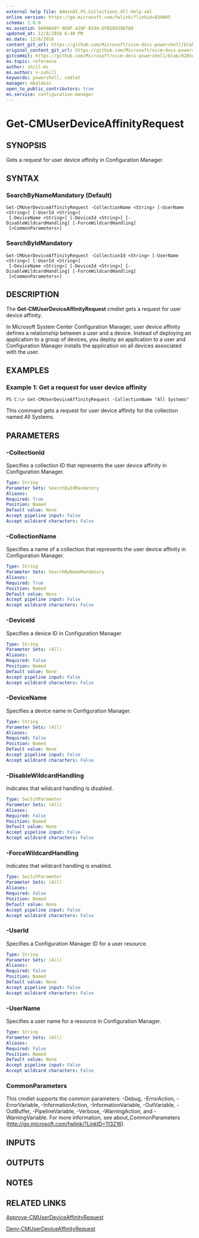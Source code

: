 ```yaml
---
external help file: AdminUI.PS.Collections.dll-Help.xml
online version: https://go.microsoft.com/fwlink/?linkid=834005
schema: 2.0.0
ms.assetid: 94996A97-9D9F-428F-B198-DFB589398780
updated_at: 12/8/2016 6:40 PM
ms.date: 12/8/2016
content_git_url: https://github.com/Microsoft/sccm-docs-powershell/blob/live/sccm-cmdlets/ConfigurationManager/vlatest/Get-CMUserDeviceAffinityRequest.md
original_content_git_url: https://github.com/Microsoft/sccm-docs-powershell/blob/live/sccm-cmdlets/ConfigurationManager/vlatest/Get-CMUserDeviceAffinityRequest.md
gitcommit: https://github.com/Microsoft/sccm-docs-powershell/blob/0205e569abecf1b4e1b2b342947b87a3691b29a5/sccm-cmdlets/ConfigurationManager/vlatest/Get-CMUserDeviceAffinityRequest.md
ms.topic: reference
author: shill-ms
ms.author: v-suhill
keywords: powershell, cmdlet
manager: mbaldwin
open_to_public_contributors: true
ms.service: configuration-manager
---
```


# Get-CMUserDeviceAffinityRequest

## SYNOPSIS
Gets a request for user device affinity in Configuration Manager.

## SYNTAX

### SearchByNameMandatory (Default)
```
Get-CMUserDeviceAffinityRequest -CollectionName <String> [-UserName <String>] [-UserId <String>]
 [-DeviceName <String>] [-DeviceId <String>] [-DisableWildcardHandling] [-ForceWildcardHandling]
 [<CommonParameters>]
```

### SearchByIdMandatory
```
Get-CMUserDeviceAffinityRequest -CollectionId <String> [-UserName <String>] [-UserId <String>]
 [-DeviceName <String>] [-DeviceId <String>] [-DisableWildcardHandling] [-ForceWildcardHandling]
 [<CommonParameters>]
```

## DESCRIPTION
The **Get-CMUserDeviceAffinityRequest** cmdlet gets a request for user device affinity.

In Microsoft System Center Configuration Manager, user device affinity defines a relationship between a user and a device.
Instead of deploying an application to a group of devices, you deploy an application to a user and Configuration Manager installs the application on all devices associated with the user.

## EXAMPLES

### Example 1: Get a request for user device affinity
```
PS C:\> Get-CMUserDeviceAffinityRequest -CollectionName "All Systems"
```

This command gets a request for user device affinity for the collection named All Systems.

## PARAMETERS

### -CollectionId
Specifies a collection ID that represents the user device affinity in Configuration Manager.

```yaml
Type: String
Parameter Sets: SearchByIdMandatory
Aliases: 
Required: True
Position: Named
Default value: None
Accept pipeline input: False
Accept wildcard characters: False
```

### -CollectionName
Specifies a name of a collection that represents the user device affinity in Configuration Manager.

```yaml
Type: String
Parameter Sets: SearchByNameMandatory
Aliases: 
Required: True
Position: Named
Default value: None
Accept pipeline input: False
Accept wildcard characters: False
```

### -DeviceId
Specifies a device ID in Configuration Manager.

```yaml
Type: String
Parameter Sets: (All)
Aliases: 
Required: False
Position: Named
Default value: None
Accept pipeline input: False
Accept wildcard characters: False
```

### -DeviceName
Specifies a device name in Configuration Manager.

```yaml
Type: String
Parameter Sets: (All)
Aliases: 
Required: False
Position: Named
Default value: None
Accept pipeline input: False
Accept wildcard characters: False
```

### -DisableWildcardHandling
Indicates that wildcard handling is disabled.

```yaml
Type: SwitchParameter
Parameter Sets: (All)
Aliases: 
Required: False
Position: Named
Default value: None
Accept pipeline input: False
Accept wildcard characters: False
```

### -ForceWildcardHandling
Indicates that wildcard handling is enabled.

```yaml
Type: SwitchParameter
Parameter Sets: (All)
Aliases: 
Required: False
Position: Named
Default value: None
Accept pipeline input: False
Accept wildcard characters: False
```

### -UserId
Specifies a Configuration Manager ID for a user resource.

```yaml
Type: String
Parameter Sets: (All)
Aliases: 
Required: False
Position: Named
Default value: None
Accept pipeline input: False
Accept wildcard characters: False
```

### -UserName
Specifies a user name for a resource in Configuration Manager.

```yaml
Type: String
Parameter Sets: (All)
Aliases: 
Required: False
Position: Named
Default value: None
Accept pipeline input: False
Accept wildcard characters: False
```

### CommonParameters
This cmdlet supports the common parameters: -Debug, -ErrorAction, -ErrorVariable, -InformationAction, -InformationVariable, -OutVariable, -OutBuffer, -PipelineVariable, -Verbose, -WarningAction, and -WarningVariable. For more information, see about_CommonParameters (http://go.microsoft.com/fwlink/?LinkID=113216).

## INPUTS

## OUTPUTS

## NOTES

## RELATED LINKS

[Approve-CMUserDeviceAffinityRequest](xref:ConfigurationManager/vlatest/Approve-CMUserDeviceAffinityRequest.md)

[Deny-CMUserDeviceAffinityRequest](xref:ConfigurationManager/vlatest/Deny-CMUserDeviceAffinityRequest.md)


